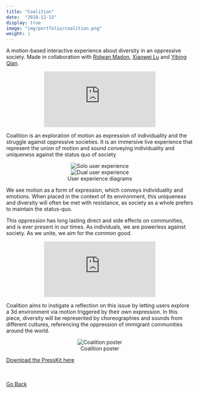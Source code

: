 ```yaml
---
title: "Coalition"
date:  "2018-12-15"
display: true
image: "img/portfolio/coalition.png"
weight: 1
---
```


A motion-based interactive experience about diversity in an oppressive society. <!--more-->
Made in collaboration with [Ridwan Madon](https://www.ridwanmadon.com/), [Xiaowei Lu](https://wp.nyu.edu/llllllxw/author/xl2334/) and [Yibing Qian](http://yibingqian.org/).


<figure class="vid_container vid_16x9" style="text-align: center">
  <iframe src="https://www.youtube.com/embed/mPhG_J-Jd5M" frameborder="0" allow="accelerometer; encrypted-media; gyroscope" allowfullscreen></iframe>
</figure>


Coalition is an exploration of motion as expression of individuality and the struggle against oppressive societies. It is an immersive live experience that represent the union of motion and sound conveying individuality and uniqueness against the status quo of society

<figure style="text-align: center">
  <img class="p_capture" src="/imgs/coalition_ux1.jpg" alt="Solo user experience">
  <br/>
  <img class="p_capture" src="/imgs/coalition_ux2.jpg" alt="Dual user experience">
	<figcaption>User experience diagrams</figcaption>
</figure>


We see motion as a form of expression, which conveys individuality and emotions. When placed in the context of its environment, this uniqueness and diversity will often be met with resistance, as society as a whole prefers to maintain the status-quo.

This oppression has long lasting direct and side effects on communities, and is ever present in our times. As individuals, we are powerless against society. As we unite, we aim for the common good.


<figure class="vid_container vid_16x9" style="text-align: center">
  <iframe src="https://player.vimeo.com/video/327081816"  frameborder="0" webkitallowfullscreen mozallowfullscreen allowfullscreen></iframe>
</figure>


Coalition aims to instigate a reflection on this issue by letting users explore a 3d environment via motion triggered by their own expression. In this piece, diversity will be represented by choreographies and sounds from different cultures, referencing the oppression of immigrant communities around the world.

<figure style="text-align: center">
 <img class="p_capture" src="/imgs/coalition_poster.jpg" alt="Coalition poster">
 <figcaption>Coalition poster</figcaption>
</figure>

[Download the PressKit here](https://drive.google.com/open?id=1xAlJU8KjwBsHy6ZVBw2QmJzo1HhetOym)

<br/>
<br/>
<a href="#" onClick="history.go(-1);return true;">Go Back</a>
